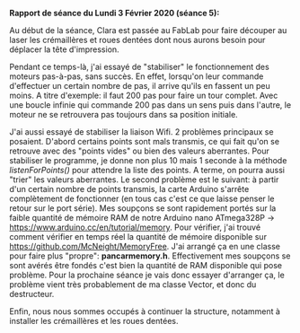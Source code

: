 **Rapport de séance du Lundi 3 Février 2020 (séance 5):**


Au début de la séance, Clara est passée au FabLab pour faire découper au laser les crémaillères et roues dentées dont nous aurons besoin pour déplacer la tête d'impression.

Pendant ce temps-là, j'ai essayé de "stabiliser" le fonctionnement des moteurs pas-à-pas, sans succès. En effet, lorsqu'on leur commande d'effectuer un certain nombre de pas, il arrive qu'ils en fassent un peu moins.
A titre d'exemple: il faut 200 pas pour faire un tour complet. Avec une boucle infinie qui commande 200 pas dans un sens puis dans l'autre, le moteur ne se retrouvera pas toujours dans sa position initiale.


J'ai aussi essayé de stabiliser la liaison Wifi. 2 problèmes principaux se posaient.
D'abord certains points sont mals transmis, ce qui fait qu'on se retrouve avec des "points vides" ou bien des valeurs aberrantes.
Pour stabiliser le programme, je donne non plus 10 mais 1 seconde à la méthode *listenForPoints()* pour attendre la liste des points. A terme, on pourra aussi "trier" les valeurs aberrantes.
Le second problème est le suivant: à partir d'un certain nombre de points transmis, la carte Arduino s'arrête complètement de fonctionner (en tous cas c'est ce que laisse penser le retour sur le port série).
Mes soupçons se sont rapidement portés sur la faible quantité de mémoire RAM de notre Arduino nano ATmega328P -> https://www.arduino.cc/en/tutorial/memory.
Pour vérifier, j'ai trouvé comment vérifier en temps réel la quantité de mémoire disponible sur https://github.com/McNeight/MemoryFree.
J'ai arrangé ça en une classe pour faire plus "propre": **pancarmemory.h**.
Effectivement mes soupçons se sont avérés être fondés c'est bien la quantité de RAM disponible qui pose problème.
Pour la prochaine séance je vais donc essayer d'arranger ça, le problème vient très probablement de ma classe Vector, et donc du destructeur.



Enfin, nous nous sommes occupés à continuer la structure, notamment à installer les crémaillères et les roues dentées.
